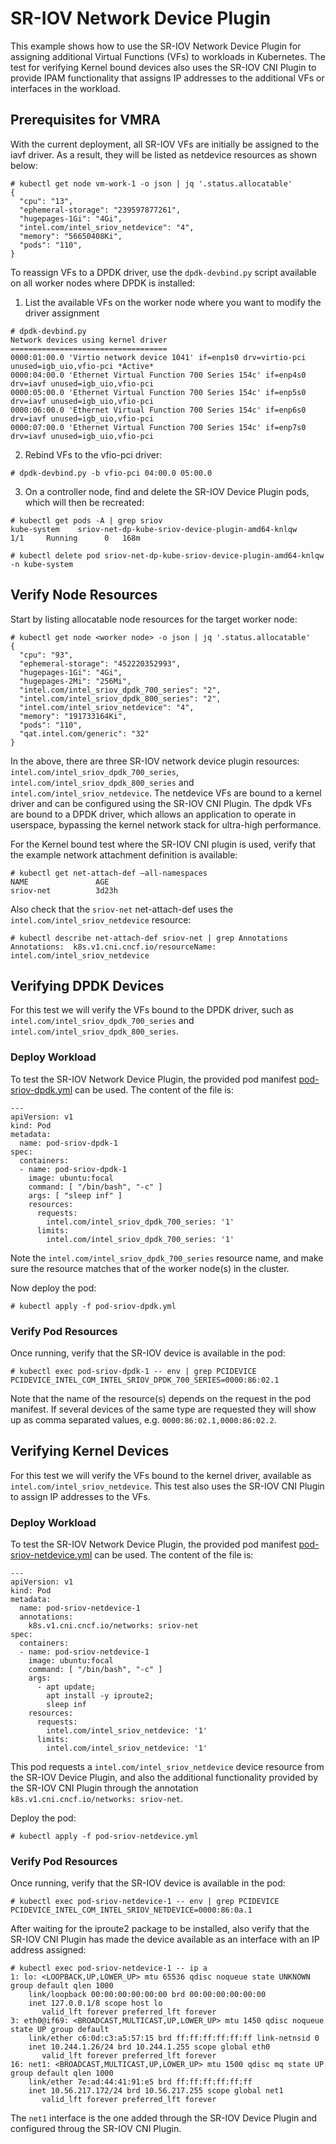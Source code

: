 # SR-IOV Network Device Plugin
This example shows how to use the SR-IOV Network Device Plugin for assigning additional Virtual Functions (VFs) to workloads in Kubernetes. The test for verifying Kernel bound devices also uses the SR-IOV CNI Plugin to provide IPAM functionality that assigns IP addresses to the additional VFs or interfaces in the workload.

## Prerequisites for VMRA
With the current deployment, all SR-IOV VFs are initially be assigned to the iavf driver. As a result, they will be listed as netdevice resources as shown below:
```
# kubectl get node vm-work-1 -o json | jq '.status.allocatable'
{
  "cpu": "13",
  "ephemeral-storage": "239597877261",
  "hugepages-1Gi": "4Gi",
  "intel.com/intel_sriov_netdevice": "4",
  "memory": "56650408Ki",
  "pods": "110",
}
```
To reassign VFs to a DPDK driver, use the `dpdk-devbind.py` script available on all worker nodes where DPDK is installed:
1. List the available VFs on the worker node where you want to modify the driver assignment
```
# dpdk-devbind.py
Network devices using kernel driver
===================================
0000:01:00.0 'Virtio network device 1041' if=enp1s0 drv=virtio-pci unused=igb_uio,vfio-pci *Active*
0000:04:00.0 'Ethernet Virtual Function 700 Series 154c' if=enp4s0 drv=iavf unused=igb_uio,vfio-pci
0000:05:00.0 'Ethernet Virtual Function 700 Series 154c' if=enp5s0 drv=iavf unused=igb_uio,vfio-pci
0000:06:00.0 'Ethernet Virtual Function 700 Series 154c' if=enp6s0 drv=iavf unused=igb_uio,vfio-pci
0000:07:00.0 'Ethernet Virtual Function 700 Series 154c' if=enp7s0 drv=iavf unused=igb_uio,vfio-pci
```
2. Rebind VFs to the vfio-pci driver:
```
# dpdk-devbind.py -b vfio-pci 04:00.0 05:00.0
```
3. On a controller node, find and delete the SR-IOV Device Plugin pods, which will then be recreated:
```
# kubectl get pods -A | grep sriov
kube-system    sriov-net-dp-kube-sriov-device-plugin-amd64-knlqw       1/1     Running		0	168m
```
```
# kubectl delete pod sriov-net-dp-kube-sriov-device-plugin-amd64-knlqw -n kube-system
```

## Verify Node Resources
Start by listing allocatable node resources for the target worker node:
```
# kubectl get node <worker node> -o json | jq '.status.allocatable'
{
  "cpu": "93",
  "ephemeral-storage": "452220352993",
  "hugepages-1Gi": "4Gi",
  "hugepages-2Mi": "256Mi",
  "intel.com/intel_sriov_dpdk_700_series": "2",
  "intel.com/intel_sriov_dpdk_800_series": "2",
  "intel.com/intel_sriov_netdevice": "4",
  "memory": "191733164Ki",
  "pods": "110",
  "qat.intel.com/generic": "32"
}
```
In the above, there are three SR-IOV network device plugin resources: `intel.com/intel_sriov_dpdk_700_series`, `intel.com/intel_sriov_dpdk_800_series` and `intel.com/intel_sriov_netdevice`. The netdevice VFs are bound to a kernel driver and can be configured using the SR-IOV CNI Plugin. The dpdk VFs are bound to a DPDK driver, which allows an application to operate in userspace, bypassing the kernel network stack for ultra-high performance.

For the Kernel bound test where the SR-IOV CNI plugin is used, verify that the example network attachment definition is available:
```
# kubectl get net-attach-def –all-namespaces
NAME               AGE 
sriov-net          3d23h
```
Also check that the `sriov-net` net-attach-def uses the `intel.com/intel_sriov_netdevice` resource:
```
# kubectl describe net-attach-def sriov-net | grep Annotations 
Annotations:  k8s.v1.cni.cncf.io/resourceName: intel.com/intel_sriov_netdevice
```

## Verifying DPDK Devices
For this test we will verify the VFs bound to the DPDK driver, such as `intel.com/intel_sriov_dpdk_700_series` and `intel.com/intel_sriov_dpdk_800_series`.

### Deploy Workload
To test the SR-IOV Network Device Plugin, the provided pod manifest [pod-sriov-dpdk.yml](pod-sriov-dpdk.yml) can be used. The content of the file is:
```
---
apiVersion: v1  
kind: Pod
metadata:
  name: pod-sriov-dpdk-1
spec:
  containers:
  - name: pod-sriov-dpdk-1
    image: ubuntu:focal
    command: [ "/bin/bash", "-c" ]
    args: [ "sleep inf" ]
    resources:
      requests:
        intel.com/intel_sriov_dpdk_700_series: '1'
      limits:
        intel.com/intel_sriov_dpdk_700_series: '1'
```
Note the `intel.com/intel_sriov_dpdk_700_series` resource name, and make sure the resource matches that of the worker node(s) in the cluster. 

Now deploy the pod:
```
# kubectl apply -f pod-sriov-dpdk.yml
```

### Verify Pod Resources
Once running, verify that the SR-IOV device is available in the pod:
```
# kubectl exec pod-sriov-dpdk-1 -- env | grep PCIDEVICE 
PCIDEVICE_INTEL_COM_INTEL_SRIOV_DPDK_700_SERIES=0000:86:02.1
```
Note that the name of the resource(s) depends on the request in the pod manifest. If several devices of the same type are requested they will show up as comma separated values, e.g. `0000:86:02.1,0000:86:02.2`.

## Verifying Kernel Devices
For this test we will verify the VFs bound to the kernel driver, available as `intel.com/intel_sriov_netdevice`. This test also uses the SR-IOV CNI Plugin to assign IP addresses to the VFs.

### Deploy Workload
To test the SR-IOV Network Device Plugin, the provided pod manifest [pod-sriov-netdevice.yml](pod-sriov-netdevice.yml) can be used. The content of the file is:
```
---
apiVersion: v1  
kind: Pod
metadata:
  name: pod-sriov-netdevice-1
  annotations:
    k8s.v1.cni.cncf.io/networks: sriov-net
spec:
  containers:
  - name: pod-sriov-netdevice-1
    image: ubuntu:focal
    command: [ "/bin/bash", "-c" ]
    args:
      - apt update;
        apt install -y iproute2;
        sleep inf
    resources:
      requests:
        intel.com/intel_sriov_netdevice: '1'
      limits:
        intel.com/intel_sriov_netdevice: '1'
```
This pod requests a `intel.com/intel_sriov_netdevice` device resource from the SR-IOV Device Plugin, and also the additional functionality provided by the SR-IOV CNI Plugin through the annotation `k8s.v1.cni.cncf.io/networks: sriov-net`.

Deploy the pod:
```
# kubectl apply -f pod-sriov-netdevice.yml
```

### Verify Pod Resources
Once running, verify that the SR-IOV device is available in the pod:
```
# kubectl exec pod-sriov-netdevice-1 -- env | grep PCIDEVICE 
PCIDEVICE_INTEL_COM_INTEL_SRIOV_NETDEVICE=0000:86:0a.1
```

After waiting for the iproute2 package to be installed, also verify that the SR-IOV CNI Plugin has made the device available as an interface with an IP address assigned:
```
# kubectl exec pod-sriov-netdevice-1 -- ip a
1: lo: <LOOPBACK,UP,LOWER_UP> mtu 65536 qdisc noqueue state UNKNOWN group default qlen 1000 
    link/loopback 00:00:00:00:00:00 brd 00:00:00:00:00:00
    inet 127.0.0.1/8 scope host lo
       valid_lft forever preferred_lft forever
3: eth0@if69: <BROADCAST,MULTICAST,UP,LOWER_UP> mtu 1450 qdisc noqueue state UP group default
    link/ether c6:0d:c3:a5:57:15 brd ff:ff:ff:ff:ff:ff link-netnsid 0
    inet 10.244.1.26/24 brd 10.244.1.255 scope global eth0
       valid_lft forever preferred_lft forever
16: net1: <BROADCAST,MULTICAST,UP,LOWER_UP> mtu 1500 qdisc mq state UP group default qlen 1000
    link/ether 7e:ad:44:41:91:e5 brd ff:ff:ff:ff:ff:ff
    inet 10.56.217.172/24 brd 10.56.217.255 scope global net1
       valid_lft forever preferred_lft forever
```
The `net1` interface is the one added through the SR-IOV Device Plugin and configured throug the SR-IOV CNI Plugin.

